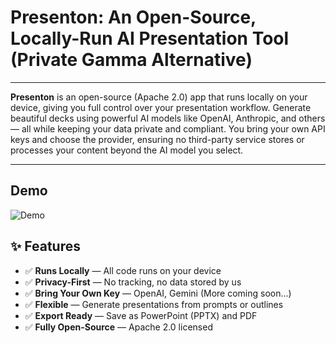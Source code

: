 # Presenton: An Open-Source, Locally-Run AI Presentation Tool (Private Gamma Alternative)

---

**Presenton** is an open-source (Apache 2.0) app that runs locally on your device, giving you full control over your presentation workflow. Generate beautiful decks using powerful AI models like OpenAI, Anthropic, and others — all while keeping your data private and compliant. You bring your own API keys and choose the provider, ensuring no third-party service stores or processes your content beyond the AI model you select.

---

## Demo
![Demo](resources/ui/readme/demo.gif)

## ✨ Features

* ✅ **Runs Locally** — All code runs on your device
* ✅ **Privacy-First** — No tracking, no data stored by us
* ✅ **Bring Your Own Key** — OpenAI, Gemini (More coming soon...)
* ✅ **Flexible** — Generate presentations from prompts or outlines
* ✅ **Export Ready** — Save as PowerPoint (PPTX) and PDF
* ✅ **Fully Open-Source** — Apache 2.0 licensed

